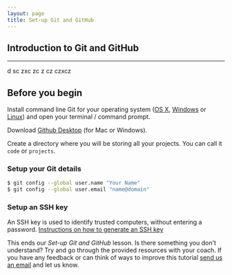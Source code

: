 ```yaml
---
layout: page
title: Set-up Git and GitHub
---
```


## Introduction to Git and GitHub
-----
d sc zxc zc z cz czxcz


## Before you begin
Install command line Git for your operating system ([OS X](https://sourceforge.net/projects/git-osx-installer/), [Windows](http://msysgit.github.io/) or [Linux](https://git-scm.com/download/linux)) and open your terminal / command prompt.

Download [Github Desktop](https://desktop.github.com/) (for Mac or Windows).

Create a directory where you will be storing all your projects. You can call it `code` or `projects`.

### Setup your Git details

```bash
$ git config --global user.name "Your Name"
$ git config --global user.email "name@domain"
```

### Setup an SSH key

An SSH key is used to identify trusted computers, without entering a password.
[Instructions on how to generate an SSH key](https://git-scm.com/book/en/v2/Git-on-the-Server-Generating-Your-SSH-Public-Key)

This ends our _Set-up Git and GitHub_ lesson. Is there something you don't understand? Try and go through the provided resources with your coach. If you have any feedback or can think of ways to improve this tutorial [send us an email](mailto:feedback@codebar.io) and let us know.